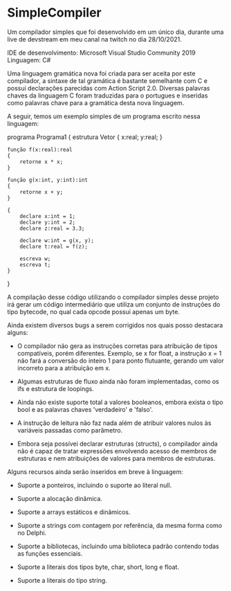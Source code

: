# SimpleCompiler
Um compilador simples que foi desenvolvido em um único dia, durante uma live de devstream em meu canal na twitch no dia 28/10/2021.

IDE de desenvolvimento: Microsoft Visual Studio Community 2019
Linguagem: C#

Uma linguagem gramática nova foi criada para ser aceita por este compilador, a sintaxe de tal gramática é bastante semelhante com C e possui declarações parecidas com Action Script 2.0. Diversas palavras chaves da linguagem C foram traduzidas para o portugues e inseridas como palavras chave para a gramática desta nova linguagem.

A seguir, temos um exemplo simples de um programa escrito nessa linguagem:

programa Programa1
{
	estrutura Vetor
	{
		x:real;
		y:real;
	}

	função f(x:real):real
	{
		retorne x * x;
	}
	
	função g(x:int, y:int):int
	{
		retorne x + y;
	}
	
	{
		declare x:int = 1;
		declare y:int = 2;
		declare z:real = 3.3;
		
		declare w:int = g(x, y);
		declare t:real = f(z);
		
		escreva w;
		escreva t;
	}
}

A compilação desse código utilizando o compilador simples desse projeto irá gerar um código intermediário que utiliza um conjunto de instruções do tipo bytecode, no qual cada opcode possui apenas um byte.

Ainda existem diversos bugs a serem corrigidos nos quais posso destacara alguns:

- O compilador não gera as instruções corretas para atribuição de tipos compatíveis, porém diferentes. Exemplo, se x for float, a instrução x = 1 não fará a conversão do inteiro 1 para ponto flutuante, gerando um valor incorreto para a atribuição em x.

- Algumas estruturas de fluxo ainda não foram implementadas, como os ifs e estrutura de loopings.

- Ainda não existe suporte total a valores booleanos, embora exista o tipo bool e as palavras chaves 'verdadeiro' e 'falso'.

- A instrução de leitura não faz nada além de atribuir valores nulos às variáveis passadas como parâmetro.

- Embora seja possívei declarar estruturas (structs), o compilador ainda não é capaz de tratar expressões envolvendo acesso de membros de estruturas e nem atribuições de valores para membros de estruturas.

Alguns recursos ainda serão inseridos em breve à linguagem:

- Suporte a ponteiros, incluindo o suporte ao literal null.

- Suporte a alocação dinâmica.

- Suporte a arrays estáticos e dinâmicos.

- Suporte a strings com contagem por referência, da mesma forma como no Delphi.

- Suporte a bibliotecas, incluindo uma biblioteca padrão contendo todas as funções essenciais.

- Suporte a literais dos tipos byte, char, short, long e float.

- Suporte a literais do tipo string.
